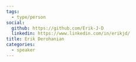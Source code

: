 ```yaml
---
tags:
  - type/person
social:
  github: https://github.com/Erik-J-D
  linkedin: https://www.linkedin.com/in/erikjd/
title: Erik Derohanian
categories:
  - speaker
---
```

